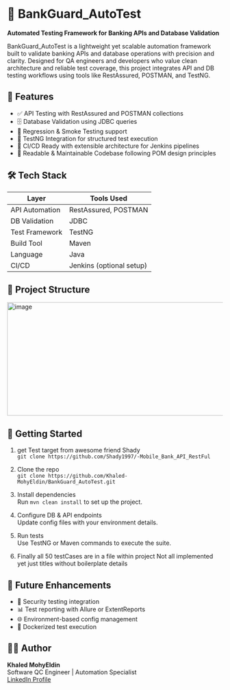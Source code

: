 # 💼 BankGuard_AutoTest

**Automated Testing Framework for Banking APIs and Database Validation**

BankGuard_AutoTest is a lightweight yet scalable automation framework built to validate banking APIs and database operations with precision and clarity. Designed for QA engineers and developers who value clean architecture and reliable test coverage, this project integrates API and DB testing workflows using tools like RestAssured, POSTMAN, and TestNG.

## 🚀 Features

- ✅ API Testing with RestAssured and POSTMAN collections  
- 🗄️ Database Validation using JDBC queries  
- 🔁 Regression & Smoke Testing support  
- 🧪 TestNG Integration for structured test execution  
- 🔄 CI/CD Ready with extensible architecture for Jenkins pipelines  
- 📄 Readable & Maintainable Codebase following POM design principles

## 🛠️ Tech Stack

| Layer            | Tools Used              |
|------------------|--------------------------|
| API Automation   | RestAssured, POSTMAN     |
| DB Validation    | JDBC                     |
| Test Framework   | TestNG                   |
| Build Tool       | Maven                    |
| Language         | Java                     |
| CI/CD            | Jenkins (optional setup) |

## 📁 Project Structure

<img width="646" height="265" alt="image" src="https://github.com/user-attachments/assets/741c9f2f-a3ac-4a9a-8e94-c87fe4097c0c" />


## 🧭 Getting Started
1. get Test target from awesome friend Shady  
   `git clone https://github.com/Shady1997/-Mobile_Bank_API_RestFul`

2. Clone the repo  
   `git clone https://github.com/Khaled-MohyEldin/BankGuard_AutoTest.git`

3. Install dependencies  
   Run `mvn clean install` to set up the project.

4. Configure DB & API endpoints  
   Update config files with your environment details.

5. Run tests  
   Use TestNG or Maven commands to execute the suite.
   
7. Finally all 50 testCases are in a file within project Not all implemented yet
   just titles without boilerplate details

## 📌 Future Enhancements

- 🔐 Security testing integration  
- 📊 Test reporting with Allure or ExtentReports  
- 🌐 Environment-based config management  
- 🧩 Dockerized test execution

## 👨‍💻 Author

**Khaled MohyEldin**  
Software QC Engineer | Automation Specialist  
[LinkedIn Profile](https://www.linkedin.com/in/khaled-mohyeldin-07271285/)
